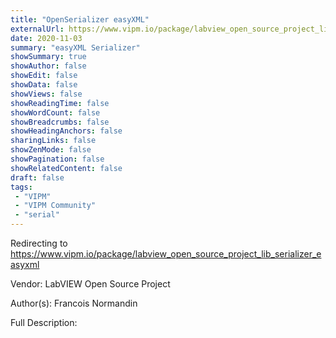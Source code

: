 ```yaml
---
title: "OpenSerializer easyXML"
externalUrl: https://www.vipm.io/package/labview_open_source_project_lib_serializer_easyxml
date: 2020-11-03
summary: "easyXML Serializer"
showSummary: true
showAuthor: false
showEdit: false
showData: false
showViews: false
showReadingTime: false
showWordCount: false
showBreadcrumbs: false
showHeadingAnchors: false
sharingLinks: false
showZenMode: false
showPagination: false
showRelatedContent: false
draft: false
tags:
 - "VIPM"
 - "VIPM Community"
 - "serial"
---
```


Redirecting to https://www.vipm.io/package/labview_open_source_project_lib_serializer_easyxml

Vendor: LabVIEW Open Source Project

Author(s): Francois Normandin
 
Full Description:
